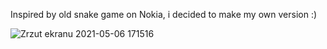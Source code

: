 
Inspired by old snake game on Nokia, i decided to make my own version :)

![Zrzut ekranu 2021-05-06 171516](https://user-images.githubusercontent.com/83311097/117322856-ac0c2c00-ae8e-11eb-8c33-8424a17b168f.png)

